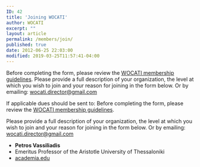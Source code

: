 ```yaml
---
ID: 42
title: 'Joining WOCATI'
author: WOCATI
excerpt: ""
layout: article
permalink: /members/join/
published: true
date: 2012-06-25 22:03:00
modified: 2019-03-25T11:57:41-04:00
---
```

Before completing the form, please review the [WOCATI membership guidelines](/about/). Please provide a full description of your organization, the level at which you wish to join and your reason for joining in the form below. Or by emailing: wocati.director@gmail.com  

 If applicable dues should be sent to: Before completing the form, please review the [WOCATI membership guidelines](/about/).

 Please provide a full description of your organization, the level at which you wish to join and your reason for joining in the form below.
 Or by emailing: wocati.director@gmail.com  

 - **Petros Vassiliadis**
 - Emeritus Professor of the Aristotle University of Thessaloniki
 - [academia.edu](http://auth.academia.edu/PetrosVassiliadis)

